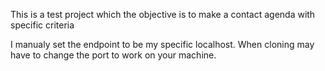 This is a test project which the objective is to make a contact agenda with specific criteria

I manualy set the endpoint to be my specific localhost. When cloning may have to change the port to work on your machine.
